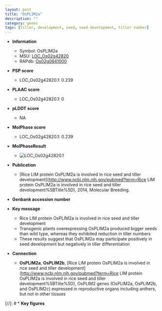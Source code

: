 ```yaml
---
layout: post
title: "OsPLIM2a"
description: ""
category: genes
tags: [tiller, development, seed, seed development, tiller number]
---
```


* **Information**  
    + Symbol: OsPLIM2a  
    + MSU: [LOC_Os02g42820](http://rice.plantbiology.msu.edu/cgi-bin/ORF_infopage.cgi?orf=LOC_Os02g42820)  
    + RAPdb: [Os02g0641000](http://rapdb.dna.affrc.go.jp/viewer/gbrowse_details/irgsp1?name=Os02g0641000)  

* **PSP score**  
    + LOC_Os02g42820.1: 0.239 

* **PLAAC score**  
    + LOC_Os02g42820.1: 0 

* **pLDDT score**
    + NA


* **MolPhase score**
    + LOC_Os02g42820.1: 0.239

* **MolPhaseResult**
    + ![LOC_Os02g42820.1](https://ricepsp.github.io/pictures/LOC_Os02g/LOC_Os02g42820.1.png)

* **Publication**  
    + [Rice LIM protein OsPLIM2a is involved in rice seed and tiller development](http://www.ncbi.nlm.nih.gov/pubmed?term=Rice LIM protein OsPLIM2a is involved in rice seed and tiller development%5BTitle%5D), 2014, Molecular Breeding.

* **Genbank accession number**  

* **Key message**  
    + Rice LIM protein OsPLIM2a is involved in rice seed and tiller development
    + Transgenic plants overexpressing OsPLIM2a produced bigger seeds than wild type, whereas they exhibited reduction in tiller numbers
    + These results suggest that OsPLIM2a may participate positively in seed development but negatively in tiller differentiation

* **Connection**  
    + __OsPLIM2a__, __OsPLIM2b__, [Rice LIM protein OsPLIM2a is involved in rice seed and tiller development](http://www.ncbi.nlm.nih.gov/pubmed?term=Rice LIM protein OsPLIM2a is involved in rice seed and tiller development%5BTitle%5D), OsPLIM2 genes (OsPLIM2a, OsPLIM2b, and OsPLIM2c) expressed in reproductive organs including anthers, but not in other tissues

[//]: # * **Key figures**  


